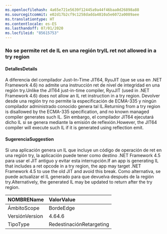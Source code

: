```yaml
---
ms.openlocfilehash: 4a65e721e5639f12445a9a44f46baa0d26898a88
ms.sourcegitcommit: e02d17b2cf9c1258dadda4810a5e6072a0089aee
ms.translationtype: HT
ms.contentlocale: es-ES
ms.lasthandoff: 07/01/2020
ms.locfileid: "85615753"
---
```

### <a name="il-ret-not-allowed-in-a-try-region"></a><span data-ttu-id="2b571-101">No se permite ret de IL en una región try</span><span class="sxs-lookup"><span data-stu-id="2b571-101">IL ret not allowed in a try region</span></span>

#### <a name="details"></a><span data-ttu-id="2b571-102">Detalles</span><span class="sxs-lookup"><span data-stu-id="2b571-102">Details</span></span>

<span data-ttu-id="2b571-103">A diferencia del compilador Just-In-Time JIT64, RyuJIT (que se usa en .NET Framework 4.6) no admite una instrucción ret de nivel de integridad en una región try.</span><span class="sxs-lookup"><span data-stu-id="2b571-103">Unlike the JIT64 just-in-time compiler, RyuJIT (used in .NET Framework 4.6) does not allow an IL ret instruction in a try region.</span></span> <span data-ttu-id="2b571-104">Devolver desde una región try no permite la especificación de ECMA-335 y ningún compilador administrado conocido genera tal IL.</span><span class="sxs-lookup"><span data-stu-id="2b571-104">Returning from a try region is disallowed by the ECMA-335 specification, and no known managed compiler generates such IL.</span></span> <span data-ttu-id="2b571-105">Sin embargo, el compilador JIT64 ejecutará dicho IL si se genera mediante la emisión de reflexión.</span><span class="sxs-lookup"><span data-stu-id="2b571-105">However, the JIT64 compiler will execute such IL if it is generated using reflection emit.</span></span>

#### <a name="suggestion"></a><span data-ttu-id="2b571-106">Sugerencia</span><span class="sxs-lookup"><span data-stu-id="2b571-106">Suggestion</span></span>

<span data-ttu-id="2b571-107">Si una aplicación genera un IL que incluye un código de operación de ret en una región try, la aplicación puede tener como destino .NET Framework 4.5 para usar el JIT antiguo y evitar esta interrupción.</span><span class="sxs-lookup"><span data-stu-id="2b571-107">If an app is generating IL that includes a ret opcode in a try region, the app may target .NET Framework 4.5 to use the old JIT and avoid this break.</span></span> <span data-ttu-id="2b571-108">Como alternativa, se puede actualizar el IL generado para que devuelva después de la región try.</span><span class="sxs-lookup"><span data-stu-id="2b571-108">Alternatively, the generated IL may be updated to return after the try region.</span></span>

| <span data-ttu-id="2b571-109">NOMBRE</span><span class="sxs-lookup"><span data-stu-id="2b571-109">Name</span></span>    | <span data-ttu-id="2b571-110">Valor</span><span class="sxs-lookup"><span data-stu-id="2b571-110">Value</span></span>       |
|:--------|:------------|
| <span data-ttu-id="2b571-111">Ámbito</span><span class="sxs-lookup"><span data-stu-id="2b571-111">Scope</span></span>   | <span data-ttu-id="2b571-112">Borde</span><span class="sxs-lookup"><span data-stu-id="2b571-112">Edge</span></span>        |
| <span data-ttu-id="2b571-113">Versión</span><span class="sxs-lookup"><span data-stu-id="2b571-113">Version</span></span> | <span data-ttu-id="2b571-114">4.6</span><span class="sxs-lookup"><span data-stu-id="2b571-114">4.6</span></span>         |
| <span data-ttu-id="2b571-115">Tipo</span><span class="sxs-lookup"><span data-stu-id="2b571-115">Type</span></span>    | <span data-ttu-id="2b571-116">Redestinación</span><span class="sxs-lookup"><span data-stu-id="2b571-116">Retargeting</span></span> |
